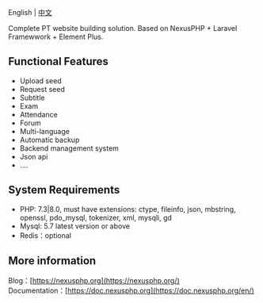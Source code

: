 English | [中文](/)

Complete PT website building solution. Based on NexusPHP + Laravel Framewwork + Element Plus.

## Functional Features

- Upload seed
- Request seed
- Subtitle
- Exam
- Attendance
- Forum
- Multi-language
- Automatic backup
- Backend management system
- Json api
- ....

## System Requirements
- PHP: 7.3|8.0, must have extensions: ctype, fileinfo, json, mbstring, openssl, pdo_mysql, tokenizer, xml, mysqli, gd
- Mysql: 5.7 latest version or above
- Redis：optional

## More information
Blog：[https://nexusphp.org](https://nexusphp.org/)  
Documentation：[https://doc.nexusphp.org](https://doc.nexusphp.org/en/)  
